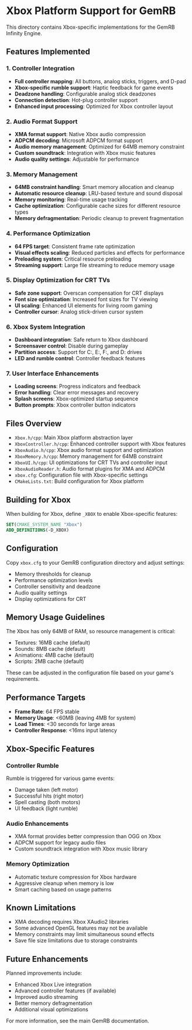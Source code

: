 # Xbox Platform Support for GemRB

This directory contains Xbox-specific implementations for the GemRB Infinity Engine.

## Features Implemented

### 1. Controller Integration
- **Full controller mapping**: All buttons, analog sticks, triggers, and D-pad
- **Xbox-specific rumble support**: Haptic feedback for game events
- **Deadzone handling**: Configurable analog stick deadzones
- **Connection detection**: Hot-plug controller support
- **Enhanced input processing**: Optimized for Xbox controller layout

### 2. Audio Format Support
- **XMA format support**: Native Xbox audio compression
- **ADPCM decoding**: Microsoft ADPCM format support
- **Audio memory management**: Optimized for 64MB memory constraint
- **Custom soundtrack**: Integration with Xbox music features
- **Audio quality settings**: Adjustable for performance

### 3. Memory Management
- **64MB constraint handling**: Smart memory allocation and cleanup
- **Automatic resource cleanup**: LRU-based texture and sound disposal
- **Memory monitoring**: Real-time usage tracking
- **Cache optimization**: Configurable cache sizes for different resource types
- **Memory defragmentation**: Periodic cleanup to prevent fragmentation

### 4. Performance Optimization
- **64 FPS target**: Consistent frame rate optimization
- **Visual effects scaling**: Reduced particles and effects for performance
- **Preloading system**: Critical resource preloading
- **Streaming support**: Large file streaming to reduce memory usage

### 5. Display Optimization for CRT TVs
- **Safe zone support**: Overscan compensation for CRT displays
- **Font size optimization**: Increased font sizes for TV viewing
- **UI scaling**: Enhanced UI elements for living room gaming
- **Controller cursor**: Analog stick-driven cursor system

### 6. Xbox System Integration
- **Dashboard integration**: Safe return to Xbox dashboard
- **Screensaver control**: Disable during gameplay
- **Partition access**: Support for C:, E:, F:, and D: drives
- **LED and rumble control**: Controller feedback features

### 7. User Interface Enhancements
- **Loading screens**: Progress indicators and feedback
- **Error handling**: Clear error messages and recovery
- **Splash screens**: Xbox-optimized startup sequence
- **Button prompts**: Xbox controller button indicators

## Files Overview

- `Xbox.h/cpp`: Main Xbox platform abstraction layer
- `XboxController.h/cpp`: Enhanced controller support with Xbox features
- `XboxAudio.h/cpp`: Xbox audio format support and optimization
- `XboxMemory.h/cpp`: Memory management for 64MB constraint
- `XboxUI.h/cpp`: UI optimizations for CRT TVs and controller input
- `XboxAudioReader.h`: Audio format plugins for XMA and ADPCM
- `xbox.cfg`: Configuration file with Xbox-specific settings
- `CMakeLists.txt`: Build configuration for Xbox platform

## Building for Xbox

When building for Xbox, define `_XBOX` to enable Xbox-specific features:

```cmake
SET(CMAKE_SYSTEM_NAME "Xbox")
ADD_DEFINITIONS(-D_XBOX)
```

## Configuration

Copy `xbox.cfg` to your GemRB configuration directory and adjust settings:

- Memory thresholds for cleanup
- Performance optimization levels
- Controller sensitivity and deadzone
- Audio quality settings
- Display optimizations for CRT

## Memory Usage Guidelines

The Xbox has only 64MB of RAM, so resource management is critical:

- Textures: 16MB cache (default)
- Sounds: 8MB cache (default)
- Animations: 4MB cache (default)
- Scripts: 2MB cache (default)

These can be adjusted in the configuration file based on your game's requirements.

## Performance Targets

- **Frame Rate**: 64 FPS stable
- **Memory Usage**: <60MB (leaving 4MB for system)
- **Load Times**: <30 seconds for large areas
- **Controller Response**: <16ms input latency

## Xbox-Specific Features

### Controller Rumble
Rumble is triggered for various game events:
- Damage taken (left motor)
- Successful hits (right motor)
- Spell casting (both motors)
- UI feedback (light rumble)

### Audio Enhancements
- XMA format provides better compression than OGG on Xbox
- ADPCM support for legacy audio files
- Custom soundtrack integration with Xbox music library

### Memory Optimization
- Automatic texture compression for Xbox hardware
- Aggressive cleanup when memory is low
- Smart caching based on usage patterns

## Known Limitations

- XMA decoding requires Xbox XAudio2 libraries
- Some advanced OpenGL features may not be available
- Memory constraints may limit simultaneous sound effects
- Save file size limitations due to storage constraints

## Future Enhancements

Planned improvements include:
- Enhanced Xbox Live integration
- Advanced controller features (if available)
- Improved audio streaming
- Better memory defragmentation
- Additional visual optimizations

For more information, see the main GemRB documentation.